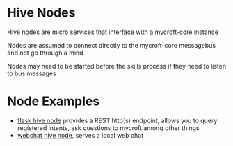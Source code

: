 # Hive Nodes

Hive nodes are micro services that interface with a mycroft-core instance

Nodes are assumed to connect directly to the mycroft-core messagebus and not go through a mind

Nodes may need to be started before the skills process if they need to listen to bus messages

# Node Examples

* [flask hive node](https://github.com/JarbasAl/hive_mind/tree/master/jarbas_hive_mind/nodes/flask) provides a REST http(s) endpoint, allows you to query registered intents, ask questions to mycroft among other things
* [webchat hive node](https://github.com/JarbasAl/hive_mind/tree/master/jarbas_hive_mind/nodes/webchat), serves a local web chat



